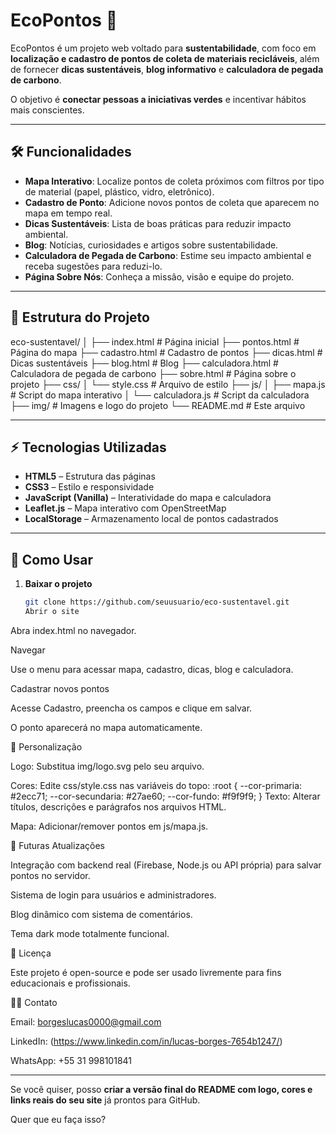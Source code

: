 # EcoPontos 🌱

EcoPontos é um projeto web voltado para **sustentabilidade**, com foco em **localização e cadastro de pontos de coleta de materiais recicláveis**, além de fornecer **dicas sustentáveis**, **blog informativo** e **calculadora de pegada de carbono**.  

O objetivo é **conectar pessoas a iniciativas verdes** e incentivar hábitos mais conscientes.

---

## 🛠 Funcionalidades

- **Mapa Interativo**: Localize pontos de coleta próximos com filtros por tipo de material (papel, plástico, vidro, eletrônico).  
- **Cadastro de Ponto**: Adicione novos pontos de coleta que aparecem no mapa em tempo real.  
- **Dicas Sustentáveis**: Lista de boas práticas para reduzir impacto ambiental.  
- **Blog**: Notícias, curiosidades e artigos sobre sustentabilidade.  
- **Calculadora de Pegada de Carbono**: Estime seu impacto ambiental e receba sugestões para reduzi-lo.  
- **Página Sobre Nós**: Conheça a missão, visão e equipe do projeto.

---

## 📁 Estrutura do Projeto

eco-sustentavel/
│
├── index.html # Página inicial
├── pontos.html # Página do mapa
├── cadastro.html # Cadastro de pontos
├── dicas.html # Dicas sustentáveis
├── blog.html # Blog
├── calculadora.html # Calculadora de pegada de carbono
├── sobre.html # Página sobre o projeto
├── css/
│ └── style.css # Arquivo de estilo
├── js/
│ ├── mapa.js # Script do mapa interativo
│ └── calculadora.js # Script da calculadora
├── img/ # Imagens e logo do projeto
└── README.md # Este arquivo

---

## ⚡ Tecnologias Utilizadas

- **HTML5** – Estrutura das páginas  
- **CSS3** – Estilo e responsividade  
- **JavaScript (Vanilla)** – Interatividade do mapa e calculadora  
- **Leaflet.js** – Mapa interativo com OpenStreetMap  
- **LocalStorage** – Armazenamento local de pontos cadastrados  

---

## 🚀 Como Usar

1. **Baixar o projeto**
   ```bash
   git clone https://github.com/seuusuario/eco-sustentavel.git
   Abrir o site

Abra index.html no navegador.

Navegar

Use o menu para acessar mapa, cadastro, dicas, blog e calculadora.

Cadastrar novos pontos

Acesse Cadastro, preencha os campos e clique em salvar.

O ponto aparecerá no mapa automaticamente.

🎨 Personalização

Logo: Substitua img/logo.svg pelo seu arquivo.

Cores: Edite css/style.css nas variáveis do topo:
:root {
    --cor-primaria: #2ecc71;
    --cor-secundaria: #27ae60;
    --cor-fundo: #f9f9f9;
}
Texto: Alterar títulos, descrições e parágrafos nos arquivos HTML.

Mapa: Adicionar/remover pontos em js/mapa.js.

📌 Futuras Atualizações

Integração com backend real (Firebase, Node.js ou API própria) para salvar pontos no servidor.

Sistema de login para usuários e administradores.

Blog dinâmico com sistema de comentários.

Tema dark mode totalmente funcional.

📝 Licença

Este projeto é open-source e pode ser usado livremente para fins educacionais e profissionais.

👩‍💻 Contato

Email: borgeslucas0000@gmail.com

LinkedIn: (https://www.linkedin.com/in/lucas-borges-7654b1247/)

WhatsApp: +55 31 998101841

---

Se você quiser, posso **criar a versão final do README com logo, cores e links reais do seu site** já prontos para GitHub.  

Quer que eu faça isso?
